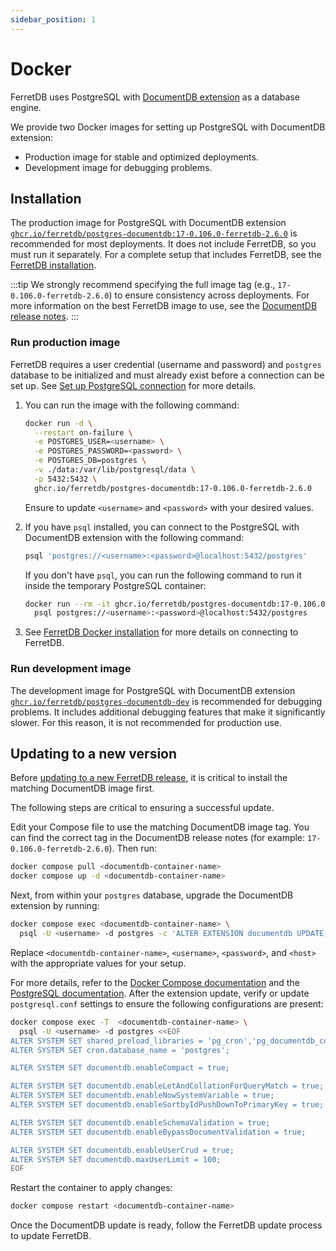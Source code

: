 ```yaml
---
sidebar_position: 1
---
```


# Docker

FerretDB uses PostgreSQL with [DocumentDB extension](https://github.com/documentdb/documentdb) as a database engine.

We provide two Docker images for setting up PostgreSQL with DocumentDB extension:

- Production image for stable and optimized deployments.
- Development image for debugging problems.

## Installation

The production image for PostgreSQL with DocumentDB extension
[`ghcr.io/ferretdb/postgres-documentdb:17-0.106.0-ferretdb-2.6.0`](https://ghcr.io/ferretdb/postgres-documentdb:17-0.106.0-ferretdb-2.6.0)
is recommended for most deployments.
It does not include FerretDB, so you must run it separately.
For a complete setup that includes FerretDB, see the [FerretDB installation](../ferretdb/docker.md).

:::tip
We strongly recommend specifying the full image tag (e.g., `17-0.106.0-ferretdb-2.6.0`)
to ensure consistency across deployments.
For more information on the best FerretDB image to use, see the [DocumentDB release notes](https://github.com/FerretDB/documentdb/releases/).
:::

### Run production image

FerretDB requires a user credential (username and password) and `postgres` database to be initialized and must already exist before a connection can be set up.
See [Set up PostgreSQL connection](../../security/authentication.md#set-up-postgresql-connection) for more details.

1. You can run the image with the following command:

   ```sh
   docker run -d \
     --restart on-failure \
     -e POSTGRES_USER=<username> \
     -e POSTGRES_PASSWORD=<password> \
     -e POSTGRES_DB=postgres \
     -v ./data:/var/lib/postgresql/data \
     -p 5432:5432 \
     ghcr.io/ferretdb/postgres-documentdb:17-0.106.0-ferretdb-2.6.0
   ```

   Ensure to update `<username>` and `<password>` with your desired values.

2. If you have `psql` installed, you can connect to the PostgreSQL with DocumentDB extension with the following command:

   ```sh
   psql 'postgres://<username>:<password>@localhost:5432/postgres'
   ```

   If you don't have `psql`, you can run the following command to run it inside the temporary PostgreSQL container:

   ```sh
   docker run --rm -it ghcr.io/ferretdb/postgres-documentdb:17-0.106.0-ferretdb-2.6.0 \
     psql postgres://<username>:<password>@localhost:5432/postgres
   ```

3. See [FerretDB Docker installation](../ferretdb/docker.md) for more details on connecting to FerretDB.

### Run development image

The development image for PostgreSQL with DocumentDB extension
[`ghcr.io/ferretdb/postgres-documentdb-dev`](https://ghcr.io/ferretdb/postgres-documentdb-dev)
is recommended for debugging problems.
It includes additional debugging features that make it significantly slower.
For this reason, it is not recommended for production use.

## Updating to a new version

Before [updating to a new FerretDB release](../ferretdb/docker.md#updating-to-a-new-version), it is critical to install the matching DocumentDB image first.

The following steps are critical to ensuring a successful update.

Edit your Compose file to use the matching DocumentDB image tag.
You can find the correct tag in the DocumentDB release notes (for example: `17-0.106.0-ferretdb-2.6.0`).
Then run:

```sh
docker compose pull <documentdb-container-name>
docker compose up -d <documentdb-container-name>
```

Next, from within your `postgres` database, upgrade the DocumentDB extension by running:

```sh
docker compose exec <documentdb-container-name> \
  psql -U <username> -d postgres -c 'ALTER EXTENSION documentdb UPDATE;'
```

Replace `<documentdb-container-name>`, `<username>`, `<password>`, and `<host>` with the appropriate values for your setup.

For more details, refer to the [Docker Compose documentation](https://docs.docker.com/compose/) and the [PostgreSQL documentation](https://www.postgresql.org/docs/).
After the extension update, verify or update `postgresql.conf` settings to ensure the following configurations are present:

```sh
docker compose exec -T  <documentdb-container-name> \
  psql -U <username> -d postgres <<EOF
ALTER SYSTEM SET shared_preload_libraries = 'pg_cron','pg_documentdb_core','pg_documentdb';
ALTER SYSTEM SET cron.database_name = 'postgres';

ALTER SYSTEM SET documentdb.enableCompact = true;

ALTER SYSTEM SET documentdb.enableLetAndCollationForQueryMatch = true;
ALTER SYSTEM SET documentdb.enableNowSystemVariable = true;
ALTER SYSTEM SET documentdb.enableSortbyIdPushDownToPrimaryKey = true;

ALTER SYSTEM SET documentdb.enableSchemaValidation = true;
ALTER SYSTEM SET documentdb.enableBypassDocumentValidation = true;

ALTER SYSTEM SET documentdb.enableUserCrud = true;
ALTER SYSTEM SET documentdb.maxUserLimit = 100;
EOF
```

Restart the container to apply changes:

```sh
docker compose restart <documentdb-container-name>
```

Once the DocumentDB update is ready, follow the FerretDB update process to update FerretDB.
